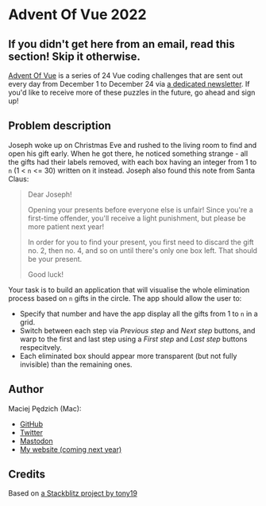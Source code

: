 # Advent Of Vue 2022

## If you didn't get here from an email, read this section! Skip it otherwise.

[Advent Of Vue](https://adventofvue.com) is a series of 24 Vue coding challenges that are sent out every day from December 1 to December 24 via [a dedicated newsletter](https://www.getrevue.co/profile/AdventOfVue). If you'd like to receive more of these puzzles in the future, go ahead and sign up!

## Problem description

Joseph woke up on Christmas Eve and rushed to the living room to find and open his gift early. When he got there, he noticed something strange - all the gifts had their labels removed, with each box having an integer from 1 to `n` (1 < `n` <= 30) written on it instead. Joseph also found this note from Santa Claus:

> Dear Joseph!
>
> Opening your presents before everyone else is unfair! Since you're a first-time offender, you'll receive a light punishment, but please be more patient next year!
>
> In order for you to find your present, you first need to discard the gift no. 2, then no. 4, and so on until there's only one box left. That should be your present.
>
> Good luck!

Your task is to build an application that will visualise the whole elimination process based on `n` gifts in the circle. The app should allow the user to:

- Specify that number and have the app display all the gifts from 1 to `n` in a grid.
- Switch between each step via _Previous step_ and _Next step_ buttons, and warp to the first and last step using a _First step_ and _Last step_ buttons respecitvely.
- Each eliminated box should appear more transparent (but not fully invisible) than the remaining ones.

## Author

Maciej Pędzich (Mac):

- [GitHub](https://github.com/maciejpedzich)
- [Twitter](https://twitter.com/MaciejPedzich)
- [Mastodon](https://notacult.social/@maciejpedzich)
- [My website (coming next year)](https://maciejpedzi.ch)

## Credits

Based on [a Stackblitz project by tony19](https://stackblitz.com/edit/vue3-vite-starter)
